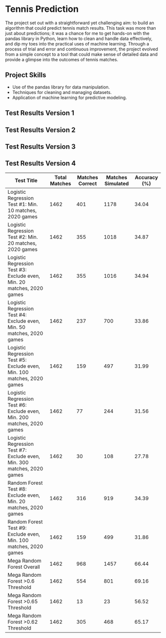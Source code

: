 # Tennis Prediction
The project set out with a straightforward yet challenging aim: to build an algorithm that could predict tennis match results. This task was more than just about predictions; it was a chance for me to get hands-on with the pandas library in Python, learn how to clean and handle data effectively, and dip my toes into the practical uses of machine learning. Through a process of trial and error and continuous improvement, the project evolved from a simple concept to a tool that could make sense of detailed data and provide a glimpse into the outcomes of tennis matches.

## Project Skills
- Use of the pandas library for data manipulation.
- Techniques for cleaning and managing datasets.
- Application of machine learning for predictive modeling.


## Test Results Version 1
## Test Results Version 2
## Test Results Version 3
## Test Results Version 4
| Test Title                                                               | Total Matches | Matches Correct | Matches Simulated | Accuracy (%)       |
|--------------------------------------------------------------------------|---------------|-----------------|-------------------|--------------------|
| Logistic Regression Test #1: Min. 10 matches, 2020 games                 | 1462          | 401             | 1178              | 34.04              |
| Logistic Regression Test #2: Min. 20 matches, 2020 games                 | 1462          | 355             | 1018              | 34.87              |
| Logistic Regression Test #3: Exclude even, Min. 20 matches, 2020 games   | 1462          | 355             | 1016              | 34.94              |
| Logistic Regression Test #4: Exclude even, Min. 50 matches, 2020 games   | 1462          | 237             | 700               | 33.86              |
| Logistic Regression Test #5: Exclude even, Min. 100 matches, 2020 games  | 1462          | 159             | 497               | 31.99              |
| Logistic Regression Test #6: Exclude even, Min. 200 matches, 2020 games  | 1462          | 77              | 244               | 31.56              |
| Logistic Regression Test #7: Exclude even, Min. 300 matches, 2020 games  | 1462          | 30              | 108               | 27.78              |
| Random Forest Test #8: Exclude even, Min. 20 matches, 2020 games         | 1462          | 316             | 919               | 34.39              |
| Random Forest Test #9: Exclude even, Min. 100 matches, 2020 games        | 1462          | 159             | 499               | 31.86              |
| Mega Random Forest Overall                                               | 1462          | 968             | 1457              | 66.44              |
| Mega Random Forest >0.6 Threshold                                        | 1462          | 554             | 801               | 69.16              |
| Mega Random Forest >0.65 Threshold                                       | 1462          | 13              | 23                | 56.52              |
| Mega Random Forest >0.62 Threshold                                       | 1462          | 305             | 468               | 65.17              |
